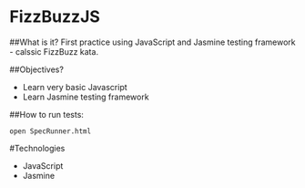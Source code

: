 # FizzBuzzJS

##What is it? 
First practice using JavaScript and Jasmine testing framework - calssic FizzBuzz kata.
 
##Objectives?
* Learn very basic Javascript
* Learn Jasmine testing framework

##How to run tests:

`open SpecRunner.html`  

#Technologies
* JavaScript
* Jasmine
